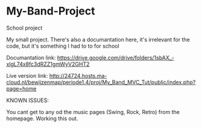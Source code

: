 # My-Band-Project
School project

My small project. There's also a documantation here, it's irrelevant for the code, but it's something I had to to for school

Documantation link: https://drive.google.com/drive/folders/1sbAX_-xlgL74x8fc3dRZZ1gmWyV2GHT2

Live version link: http://24724.hosts.ma-cloud.nl/bewijzenmap/periode1.4/proj/My_Band_MVC_Tut/public/index.php?page=home

KNOWN ISSUES:

You cant get to any od the music pages (Swing, Rock, Retro) from the homepage. Working this out.
